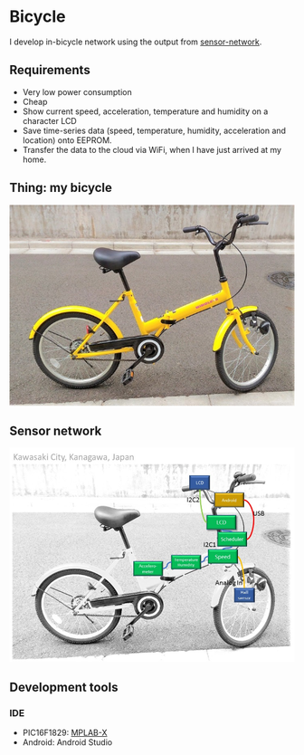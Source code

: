 # Bicycle

I develop in-bicycle network using the output from [sensor-network](https://github.com/araobp/sensor-network).

## Requirements

- Very low power consumption
- Cheap
- Show current speed, acceleration, temperature and humidity on a character LCD
- Save time-series data (speed, temperature, humidity, acceleration and location) onto EEPROM.
- Transfer the data to the cloud via WiFi, when I have just arrived at my home.

## Thing: my bicycle

![bicycle](./doc/bicycle.jpg)

## Sensor network

![network](./doc/network.jpg)

## Development tools

### IDE
- PIC16F1829: [MPLAB-X](http://www.microchip.com/mplab/mplab-x-ide)
- Android: Android Studio
